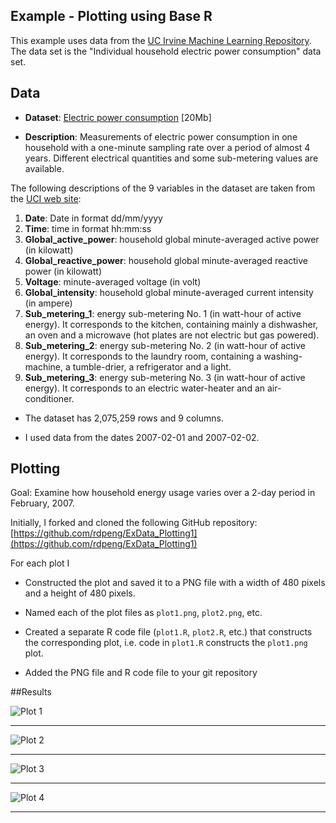 ## Example - Plotting using Base R

This example uses data from
the <a href="http://archive.ics.uci.edu/ml/">UC Irvine Machine
Learning Repository</a>. The data set is the "Individual household
electric power consumption" data set.

## Data

* <b>Dataset</b>: <a href="https://d396qusza40orc.cloudfront.net/exdata%2Fdata%2Fhousehold_power_consumption.zip">Electric power consumption</a> [20Mb]

* <b>Description</b>: Measurements of electric power consumption in
one household with a one-minute sampling rate over a period of almost
4 years. Different electrical quantities and some sub-metering values
are available.


The following descriptions of the 9 variables in the dataset are taken
from
the <a href="https://archive.ics.uci.edu/ml/datasets/Individual+household+electric+power+consumption">UCI
web site</a>:

<ol>
<li><b>Date</b>: Date in format dd/mm/yyyy </li>
<li><b>Time</b>: time in format hh:mm:ss </li>
<li><b>Global_active_power</b>: household global minute-averaged active power (in kilowatt) </li>
<li><b>Global_reactive_power</b>: household global minute-averaged reactive power (in kilowatt) </li>
<li><b>Voltage</b>: minute-averaged voltage (in volt) </li>
<li><b>Global_intensity</b>: household global minute-averaged current intensity (in ampere) </li>
<li><b>Sub_metering_1</b>: energy sub-metering No. 1 (in watt-hour of active energy). It corresponds to the kitchen, containing mainly a dishwasher, an oven and a microwave (hot plates are not electric but gas powered). </li>
<li><b>Sub_metering_2</b>: energy sub-metering No. 2 (in watt-hour of active energy). It corresponds to the laundry room, containing a washing-machine, a tumble-drier, a refrigerator and a light. </li>
<li><b>Sub_metering_3</b>: energy sub-metering No. 3 (in watt-hour of active energy). It corresponds to an electric water-heater and an air-conditioner.</li>
</ol>

* The dataset has 2,075,259 rows and 9 columns.

* I used data from the dates 2007-02-01 and
2007-02-02. 

## Plotting

Goal: Examine how household energy usage
varies over a 2-day period in February, 2007. 

Initially, I forked and cloned the following GitHub repository:
[https://github.com/rdpeng/ExData_Plotting1](https://github.com/rdpeng/ExData_Plotting1)

For each plot I

* Constructed the plot and saved it to a PNG file with a width of 480
pixels and a height of 480 pixels.

* Named each of the plot files as `plot1.png`, `plot2.png`, etc.

* Created a separate R code file (`plot1.R`, `plot2.R`, etc.) that
constructs the corresponding plot, i.e. code in `plot1.R` constructs
the `plot1.png` plot. 

* Added the PNG file and R code file to your git repository

##Results

![Plot 1](https://github.com/robbinsr/plottingWithR/blob/master/plot1.png)

--------

![Plot 2](https://github.com/robbinsr/plottingWithR/blob/master/plot2.png)

--------

![Plot 3](https://github.com/robbinsr/plottingWithR/blob/master/plot3.png)

--------

![Plot 4](https://github.com/robbinsr/plottingWithR/blob/master/plot4.png)

--------

